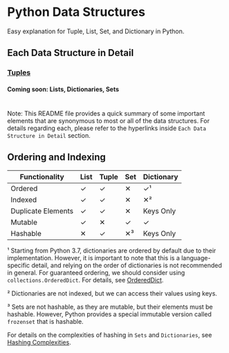 # Python Data Structures
Easy explanation for Tuple, List, Set, and Dictionary in Python.

## Each Data Structure in Detail

### [Tuples](https://github.com/psumitcode/python-data-structures/blob/main/Tuples.md)

#### Coming soon: Lists, Dictionaries, Sets

#

Note: This README file provides a quick summary of some important elements that are synonymous to most or all of the data structures. For details regarding each, please refer to the hyperlinks inside `Each Data Structure in Detail` section.

## Ordering and Indexing

| Functionality | List | Tuple | Set | Dictionary |
| --- | --- | --- | --- | --- |
| Ordered | ✓ | ✓ | ✕ | ✓¹ |
| Indexed | ✓ | ✓ | ✕ | ✕² |
| Duplicate Elements | ✓ | ✓ | ✕ | Keys Only |
| Mutable | ✓ | ✕ | ✓ | ✓ |
| Hashable | ✕ | ✓ | ✕³ | Keys Only |

¹ Starting from Python 3.7, dictionaries are ordered by default due to their implementation. However, it is important to note that this is a language-specific detail, and relying on the order of dictionaries is not recommended in general. For guaranteed ordering, we should consider using `collections.OrderedDict`. For details, see [OrderedDict](https://github.com/psumitcode/python-data-structures/blob/main/OrderedDict.md).

² Dictionaries are not indexed, but we can access their values using keys.

³ Sets are not hashable, as they are mutable, but their elements must be hashable. However, Python provides a special immutable version called `frozenset` that is hashable.

For details on the complexities of hashing in `Sets` and `Dictionaries`, see [Hashing Complexities](https://github.com/psumitcode/python-data-structures/blob/main/Hashing%20Complexities.md).
